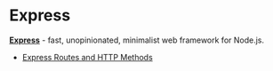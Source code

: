 # Express

[**Express**](https://expressjs.com) - fast, unopinionated, minimalist web framework for Node.js.

- [Express Routes and HTTP Methods](express-routes.md)
